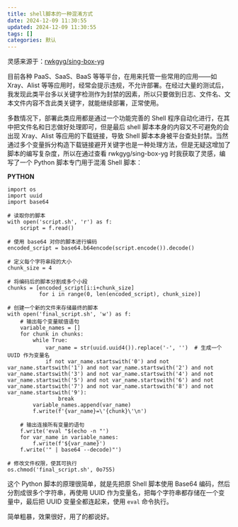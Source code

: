 ```yaml
---
title: shell脚本的一种混淆方式
date: 2024-12-09 11:30:55
updated: 2024-12-09 11:30:55
tags: []
categories: 默认
---
```


灵感来源于：[rwkgyg/sing-box-yg](https://gitlab.com/rwkgyg/sing-box-yg)

目前各种 PaaS、SaaS、BaaS 等等平台，在用来托管一些常用的应用——如 Xray、Alist 等等应用时，经常会提示违规，不允许部署。在经过大量的测试后，我发现此类平台多以关键字检测作为封禁的因素，所以只要做到日志、文件名、文本文件内容不含此类关键字，就能继续部署，正常使用。

多数情况下，部署此类应用都是通过一个功能完善的 Shell 程序自动化进行，在其中把文件名和日志做好处理即可，但是最后 shell 脚本本身的内容又不可避免的会出现 Xray、Alist 等应用的下载链接，导致 Shell 脚本本身被平台查处封禁。当然通过多个变量拆分构造下载链接避开关键字也是一种处理方法，但是无疑这增加了脚本的编写复杂度，所以在通过查看 rwkgyg/sing-box-yg 时我获取了灵感，编写了一个 Python 脚本专门用于混淆 Shell 脚本：

**PYTHON**

```
import os
import uuid
import base64

# 读取你的脚本
with open('script.sh', 'r') as f:
    script = f.read()

# 使用 base64 对你的脚本进行编码
encoded_script = base64.b64encode(script.encode()).decode()

# 定义每个字符串段的大小
chunk_size = 4

# 将编码后的脚本分割成多个小段
chunks = [encoded_script[i:i+chunk_size]
          for i in range(0, len(encoded_script), chunk_size)]

# 创建一个新的文件来存储最终的脚本
with open('final_script.sh', 'w') as f:
    # 输出每个变量赋值语句
    variable_names = []
    for chunk in chunks:
        while True:
            var_name = str(uuid.uuid4()).replace('-', '')  # 生成一个 UUID 作为变量名
            if not var_name.startswith('0') and not var_name.startswith('1') and not var_name.startswith('2') and not var_name.startswith('3') and not var_name.startswith('4') and not var_name.startswith('5') and not var_name.startswith('6') and not var_name.startswith('7') and not var_name.startswith('8') and not var_name.startswith('9'):
                break
        variable_names.append(var_name)
        f.write(f'{var_name}=\'{chunk}\'\n')

    # 输出连接所有变量的语句
    f.write('eval "$(echo -n "')
    for var_name in variable_names:
        f.write(f'${var_name}')
    f.write('" | base64 --decode)"')

# 修改文件权限，使其可执行
os.chmod('final_script.sh', 0o755)
```

这个 Python 脚本的原理很简单，就是先把原 Shell 脚本使用 Base64 编码，然后分割成很多个字符串，再使用 UUID 作为变量名，把每个字符串都存储在一个变量中，最后把 UUID 变量全都连起来，使用 `eval` 命令执行。

简单粗暴，效果很好，用了的都说好。
